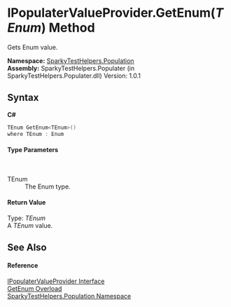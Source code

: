 # IPopulaterValueProvider.GetEnum(*TEnum*) Method 
 

Gets Enum value.

**Namespace:**&nbsp;<a href="N_SparkyTestHelpers_Population.md">SparkyTestHelpers.Population</a><br />**Assembly:**&nbsp;SparkyTestHelpers.Populater (in SparkyTestHelpers.Populater.dll) Version: 1.0.1

## Syntax

**C#**<br />
``` C#
TEnum GetEnum<TEnum>()
where TEnum : Enum

```


#### Type Parameters
&nbsp;<dl><dt>TEnum</dt><dd>The Enum type.</dd></dl>

#### Return Value
Type: *TEnum*<br />A *TEnum* value.

## See Also


#### Reference
<a href="T_SparkyTestHelpers_Population_IPopulaterValueProvider.md">IPopulaterValueProvider Interface</a><br /><a href="Overload_SparkyTestHelpers_Population_IPopulaterValueProvider_GetEnum.md">GetEnum Overload</a><br /><a href="N_SparkyTestHelpers_Population.md">SparkyTestHelpers.Population Namespace</a><br />